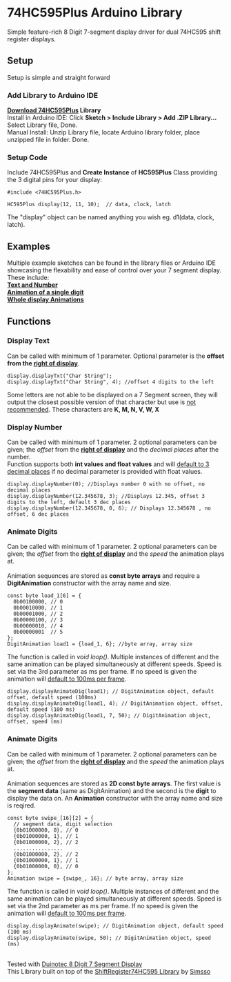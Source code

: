 # 74HC595Plus Arduino Library
Simple feature-rich 8 Digit 7-segment display driver for dual 74HC595 shift register displays.

## Setup
Setup is simple and straight forward
### Add Library to Arduino IDE
**[Download 74HC595Plus](https://github.com/Jodeenio/74HC595Plus/archive/refs/heads/main.zip) Library**  
Install in Arduino IDE: Click **Sketch > Include Library > Add .ZIP Library...** Select Library file, Done.  
Manual Install: Unzip Library file, locate Arduino library folder, place unzipped file in folder. Done.
### Setup Code
Include 74HC595Plus and **Create Instance** of **HC595Plus** Class providing the 3 digital pins for your display:
```
#include <74HC595Plus.h>

HC595Plus display(12, 11, 10);  // data, clock, latch
```
The "display" object can be named anything you wish eg. d1(data, clock, latch).

## Examples
Multiple example sketches can be found in the library files or Arduino IDE showcasing the flexability and ease of control over your 7 segment display.  
These include:  
**[Text and Number](https://github.com/Jodeenio/74HC595Plus/blob/main/Example/TextAndNumbers/TextAndNumbers.ino)**  
**[Animation of a single digit](https://github.com/Jodeenio/74HC595Plus/blob/main/Example/SingleDigitAnimation/SingleDigitAnimation.ino)**  
**[Whole display Animations](https://github.com/Jodeenio/74HC595Plus/blob/main/Example/WholeDisplayAnimation/WholeDisplayAnimation.ino)**  

## Functions
### Display Text
Can be called with minimum of 1 parameter. Optional parameter is the **offset from the <ins>right of display</ins>**.
```
display.displayTxt("Char String");
display.displayTxt("Char String", 4); //offset 4 digits to the left
```
Some letters are not able to be displayed on a 7 Segment screen, they will output the closest possible version of that character but use is <ins>not recommended</ins>. These characters are **K, M, N, V, W, X**
### Display Number
Can be called with minimum of 1 parameter. 2 optional parameters can be given; the *offset* from the **<ins>right of display</ins>** and the *decimal places* after the number.  
Function supports both **int values and float values** and will <ins>default to 3 decimal places</ins> if no decimal parameter is provided with float values.
```
display.displayNumber(0); //Displays number 0 with no offset, no decimal places
display.displayNumber(12.345678, 3); //Displays 12.345, offset 3 digits to the left, default 3 dec places
display.displayNumber(12.345678, 0, 6); // Displays 12.345678 , no offset, 6 dec places
```
### Animate Digits
Can be called with minimum of 1 parameter. 2 optional parameters can be given; the *offset* from the **<ins>right of display</ins>** and the *speed* the animation plays at.  
\
Animation sequences are stored as **const byte arrays** and require a **DigitAnimation** constructor with the array name and size.
```
const byte load_1[6] = {
  0b00100000, // 0
  0b00010000, // 1
  0b00001000, // 2
  0b00000100, // 3
  0b00000010, // 4
  0b00000001  // 5
};
DigitAnimation load1 = {load_1, 6}; //byte array, array size
```
The function is called in *void loop()*. Multiple instances of different and the same animation can be played simultaneously at different speeds. Speed is set via the 3rd parameter as ms per frame. If no speed is given the animation will <ins>default to 100ms per frame</ins>.
```
display.displayAnimateDig(load1); // DigitAnimation object, default offset, default speed (100ms)
display.displayAnimateDig(load1, 4); // DigitAnimation object, offset, default speed (100 ms)
display.displayAnimateDig(load1, 7, 50); // DigitAnimation object, offset, speed (ms)
```
### Animate Digits
Can be called with minimum of 1 parameter. 2 optional parameters can be given; the *offset* from the **<ins>right of display</ins>** and the *speed* the animation plays at.  
\
Animation sequences are stored as **2D const byte arrays**. The first value is the **segment data** (same as DigitAnimation) and the second is the **digit** to display the data on. An **Animation** constructor with the array name and size is reqired.
```
const byte swipe_[16][2] = {
  // segment data, digit selection
  {0b01000000, 0}, // 0
  {0b01000000, 1}, // 1
  {0b01000000, 2}, // 2
  ................
  {0b01000000, 2}, // 2
  {0b01000000, 1}, // 1
  {0b01000000, 0}, // 0
};
Animation swipe = {swipe_, 16}; // byte array, array size
```
The function is called in *void loop()*. Multiple instances of different and the same animation can be played simultaneously at different speeds. Speed is set via the 2nd parameter as ms per frame. If no speed is given the animation will <ins>default to 100ms per frame</ins>.
```
display.displayAnimate(swipe); // DigitAnimation object, default speed (100 ms)
display.displayAnimate(swipe, 50); // DigitAnimation object, speed (ms)
```
\
Tested with [Duinotec 8 Digit 7 Segment Display](https://www.jaycar.com.au/arduino-compatible-8-digit-7-segment-display/p/XC3714?srsltid=AfmBOop9T8EvsVPwGqQq3cXnKH6dCJ4oXV07JPoionLpyZuc56vtna2L)  
This Library built on top of the [ShiftRegister74HC595 Library](https://github.com/Simsso/ShiftRegister74HC595/tree/master) by [Simsso](https://github.com/Simsso)
